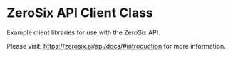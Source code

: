 # ZeroSix API Client Class
Example client libraries for use with the ZeroSix API.

Please visit: https://zerosix.ai/api/docs/#introduction for more information.
